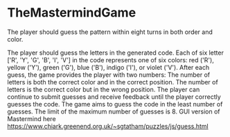 # TheMastermindGame
The player should guess the pattern within eight turns in both order and color.

The player should guess the letters in the generated code. Each of six letter ['R', 'Y', 'G', 'B', 'I', 'V'] in the code represents one of six colors: red ('R'), yellow ('Y'), green ('G'), blue ('B'), indigo ('I'), or violet ('V'). After each guess, the game provides the player with two numbers:
The number of letters is both the correct color and in the correct position.
The number of letters is the correct color but in the wrong position.
The player can continue to submit guesses and receive feedback until the player correctly guesses the code. 
The game aims to guess the code in the least number of guesses.
The limit of the maximum number of guesses is 8.
GUI version of Mastermind here https://www.chiark.greenend.org.uk/~sgtatham/puzzles/js/guess.html

